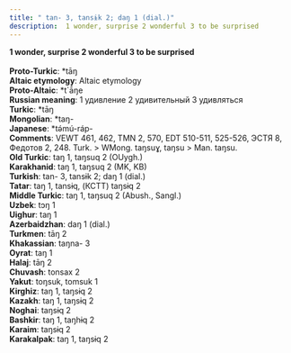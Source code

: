 ```yaml
---
title: " tan- 3, tansɨk 2; daŋ 1 (dial.)"
description:  1 wonder, surprise 2 wonderful 3 to be surprised
---
```

<strong> 1 wonder, surprise 2 wonderful 3 to be surprised</strong><br><br>
<strong>Proto-Turkic</strong>:  *tāŋ<br>
<strong>Altaic etymology</strong>:  Altaic etymology<br>
<strong> Proto-Altaic</strong>:  *t`ā́ŋe<br>
<strong>Russian meaning</strong>:  1 удивление 2 удивительный 3 удивляться<br>
<strong>Turkic</strong>:  *tāŋ<br>
<strong>Mongolian</strong>:  *taŋ-<br>
<strong>Japanese</strong>:  *tǝ́mú-ráp-<br>
<strong>Comments</strong>:  VEWT 461, 462, TMN 2, 570, EDT 510-511, 525-526, ЭСТЯ 8, Федотов 2, 248. Turk. > WMong. taŋsuɣ, taŋsu > Man. taŋsu.<br>
<strong>Old Turkic</strong>:  taŋ 1, taŋsuq 2 (OUygh.)<br>
<strong>Karakhanid</strong>:  taŋ 1, taŋsuq 2 (MK, KB)<br>
<strong>Turkish</strong>:  tan- 3, tansɨk 2; daŋ 1 (dial.)<br>
<strong>Tatar</strong>:  taŋ 1, tansɨq, (КСТТ) taŋsɨq 2<br>
<strong>Middle Turkic</strong>:  taŋ 1, taŋsuq 2 (Abush., Sangl.)<br>
<strong>Uzbek</strong>:  tɔŋ 1<br>
<strong>Uighur</strong>:  taŋ 1<br>
<strong>Azerbaidzhan</strong>:  daŋ 1 (dial.)<br>
<strong>Turkmen</strong>:  tāŋ 2<br>
<strong>Khakassian</strong>:  taŋna- 3<br>
<strong>Oyrat</strong>:  taŋ 1<br>
<strong>Halaj</strong>:  tāŋ 2<br>
<strong>Chuvash</strong>:  tonsax 2<br>
<strong>Yakut</strong>:  toŋsuk, tomsuk 1<br>
<strong>Kirghiz</strong>:  taŋ 1, taŋsɨq 2<br>
<strong>Kazakh</strong>:  taŋ 1, taŋsɨq 2<br>
<strong>Noghai</strong>:  taŋsɨq 2<br>
<strong>Bashkir</strong>:  taŋ 1, taŋhɨq 2<br>
<strong>Karaim</strong>:  taŋsɨq 2<br>
<strong>Karakalpak</strong>:  taŋ 1, taŋsɨq 2<br>


